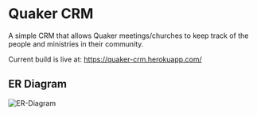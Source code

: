 # Quaker CRM
A simple CRM that allows Quaker meetings/churches to keep track of the people and ministries in their community.

Current build is live at: https://quaker-crm.herokuapp.com/

## ER Diagram

![ER-Diagram](http://i.imgur.com/cK0hTWC.png)
